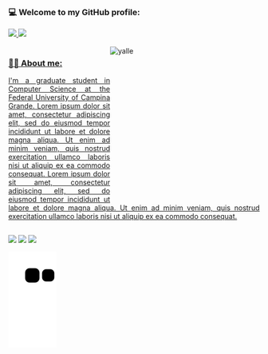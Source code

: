 ##
### 💻 Welcome to my GitHub profile:

<div align="left">
  <a href="https://github.com/yallerocha">
  <img width="48%" src="https://github-readme-stats.vercel.app/api?username=yallerocha&show_icons=true&theme=dark&include_all_commits=true&count_private=true"/>
  <img width="48%" src="https://github-readme-stats.vercel.app/api/top-langs/?username=yallerocha&layout=compact&langs_count=7&theme=dark&card_width=433"/>
</div>
  <div style="display: inline_block"><br>    
    
  <img align="right" alt="yalle" height="300" width="300" src="https://media.discordapp.net/attachments/790229238149152771/945705865078538260/3426523_Mesa_de_trabajo_1.png?width=473&height=473">     
    
### 👨‍💻 About me:
   <p align=justify> I'm a graduate student in Computer Science at the Federal University of Campina Grande. Lorem ipsum dolor sit amet, consectetur adipiscing elit, sed do eiusmod tempor incididunt ut labore et dolore magna aliqua. Ut enim ad minim veniam, quis nostrud exercitation ullamco laboris nisi ut aliquip ex ea commodo consequat. Lorem ipsum dolor sit amet, consectetur adipiscing elit, sed do eiusmod tempor incididunt ut labore et dolore magna aliqua. Ut enim ad minim veniam, quis nostrud exercitation ullamco laboris nisi ut aliquip ex ea commodo consequat.
  
##
<a href="https://api.whatsapp.com/send?phone=5583981796615" target="_blank"><img src="https://img.shields.io/badge/WhatsApp-25D366?style=for-the-badge&logo=whatsapp&logoColor=white" target="_blank"></a>
  <a href="https://instagram.com/yallerocha" target="_blank"><img src="https://img.shields.io/badge/-Instagram-%23E4405F?style=for-the-badge&logo=instagram&logoColor=white" target="_blank"></a>
  <a href = "mailto:yalle.rocha2020@gmail.com"><img src="https://img.shields.io/badge/Gmail-D14836?style=for-the-badge&logo=gmail&logoColor=white" target="_blank"></a>
   
![Snake animation](https://github.com/yallerocha/yallerocha/blob/output/github-contribution-grid-snake.svg)
